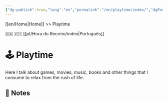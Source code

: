 ```yaml
---
{"dg-publish":true,"lang":"en","permalink":"/en/playtime/index/","dgPassFrontmatter":true}
---
```


[[en/Home\|Home]] >> Playtime

🇧🇷 🇵🇹 [[pt/Hora do Recreio/index\|Português]]
# 🕹️ Playtime

Here I talk about games, movies, music, books and other things that I consume to relax from the rush of life.

## 📒 Notes